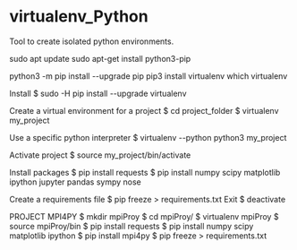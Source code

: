 # virtualenv_Python
Tool to create isolated python environments.

sudo apt update
sudo apt-get install python3-pip

python3 -m pip install --upgrade pip
pip3 install virtualenv
which virtualenv

Install
$ sudo -H pip install --upgrade virtualenv

Create a virtual environment for a project
$ cd project_folder
$ virtualenv my_project

Use a specific python interpreter
$ virtualenv --python python3 my_project

Activate project
$ source my_project/bin/activate

Install packages
$ pip install requests
$ pip install numpy scipy matplotlib ipython jupyter pandas sympy nose

Create a requirements file
$ pip freeze > requirements.txt
Exit
$ deactivate


PROJECT MPI4PY
$ mkdir mpiProy
$ cd mpiProy/
$ virtualenv mpiProy
$ source mpiProy/bin
$  pip install requests
$ pip install numpy scipy matplotlib ipython
$ pip install mpi4py
$ pip freeze > requirements.txt


